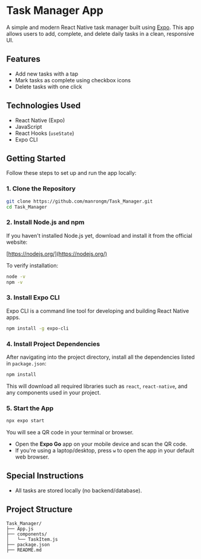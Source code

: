 # Task Manager App

A simple and modern React Native task manager built using [Expo](https://expo.dev/). This app allows users to add, complete, and delete daily tasks in a clean, responsive UI.

## Features

- Add new tasks with a tap
- Mark tasks as complete using checkbox icons
- Delete tasks with one click

## Technologies Used

- React Native (Expo)
- JavaScript
- React Hooks (`useState`)
- Expo CLI

## Getting Started

Follow these steps to set up and run the app locally:

### 1. Clone the Repository

```bash
git clone https://github.com/manrongm/Task_Manager.git
cd Task_Manager
```

### 2. Install Node.js and npm

If you haven't installed Node.js yet, download and install it from the official website:

[https://nodejs.org/](https://nodejs.org/)

To verify installation:

```bash
node -v
npm -v
```

### 3. Install Expo CLI

Expo CLI is a command line tool for developing and building React Native apps.

```bash
npm install -g expo-cli
```

### 4. Install Project Dependencies

After navigating into the project directory, install all the dependencies listed in `package.json`:

```bash
npm install
```

This will download all required libraries such as `react`, `react-native`, and any components used in your project.

### 5. Start the App

```bash
npx expo start
```

You will see a QR code in your terminal or browser.

- Open the **Expo Go** app on your mobile device and scan the QR code.
- If you're using a laptop/desktop, press `w` to open the app in your default web browser.

## Special Instructions

- All tasks are stored locally (no backend/database).

## Project Structure

```
Task_Manager/
├── App.js
├── components/
│   └── TaskItem.js
├── package.json
├── README.md
```
